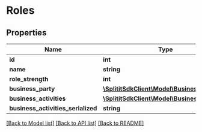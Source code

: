 # Roles

## Properties
Name | Type | Description | Notes
------------ | ------------- | ------------- | -------------
**id** | **int** |  | 
**name** | **string** |  | [optional] 
**role_strength** | **int** |  | 
**business_party** | [**\SplititSdkClient\Model\BusinessParty**](BusinessParty.md) |  | 
**business_activities** | [**\SplititSdkClient\Model\BusinessActivity[]**](BusinessActivity.md) |  | [optional] 
**business_activities_serialized** | **string** |  | [optional] 

[[Back to Model list]](../README.md#documentation-for-models) [[Back to API list]](../README.md#documentation-for-api-endpoints) [[Back to README]](../README.md)


